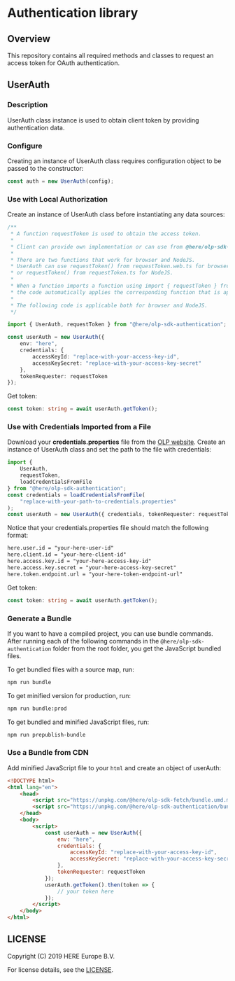 # Authentication library

## Overview

This repository contains all required methods and classes to request an access token for OAuth authentication.

## UserAuth

### Description

UserAuth class instance is used to obtain client token by providing authentication data.

### Configure

Creating an instance of UserAuth class requires configuration object to be passed to the constructor:

```typescript
const auth = new UserAuth(config);
```

### Use with Local Authorization

Create an instance of UserAuth class before instantiating any data sources:

```typescript
/**
 * A function requestToken is used to obtain the access token.
 *
 * Client can provide own implementation or can use from @here/olp-sdk-authentication.
 *
 * There are two functions that work for browser and NodeJS.
 * UserAuth can use requestToken() from requestToken.web.ts for browser
 * or requestToken() from requestToken.ts for NodeJS.
 *
 * When a function imports a function using import { requestToken } from "@here/olp-sdk-authentication",
 * the code automatically applies the corresponding function that is applicable to access browser or NodeJS.
 *
 * The following code is applicable both for browser and NodeJS.
 */

import { UserAuth, requestToken } from "@here/olp-sdk-authentication";

const userAuth = new UserAuth({
    env: "here",
    credentials: {
        accessKeyId: "replace-with-your-access-key-id",
        accessKeySecret: "replace-with-your-access-key-secret"
    },
    tokenRequester: requestToken
});
```

Get token:

```typescript
const token: string = await userAuth.getToken();
```

### Use with Credentials Imported from a File

Download your **credentials.properties** file from the [OLP website](https://developer.here.com/olp/documentation/access-control/user-guide/topics/get-credentials.html).
Create an instance of UserAuth class and set the path to the file with credentials:

```typescript
import {
    UserAuth,
    requestToken,
    loadCredentialsFromFile
} from "@here/olp-sdk-authentication";
const credentials = loadCredentialsFromFile(
    "replace-with-your-path-to-credentials.properties"
);
const userAuth = new UserAuth({ credentials, tokenRequester: requestToken });
```

Notice that your credentials.properties file should match the following format:

```txt
here.user.id = "your-here-user-id"
here.client.id = "your-here-client-id"
here.access.key.id = "your-here-access-key-id"
here.access.key.secret = "your-here-access-key-secret"
here.token.endpoint.url = "your-here-token-endpoint-url"
```

Get token:

```typescript
const token: string = await userAuth.getToken();
```

### Generate a Bundle

If you want to have a compiled project, you can use bundle commands. After running each of the following commands in the `@here/olp-sdk-authentication` folder from the root folder, you get the JavaScript bundled files.

To get bundled files with a source map, run:

```sh
npm run bundle
```

To get minified version for production, run:

```sh
npm run bundle:prod
```

To get bundled and minified JavaScript files, run:

```sh
npm run prepublish-bundle
```

### Use a Bundle from CDN

Add minified JavaScript file to your `html` and create an object of userAuth:

```html
<!DOCTYPE html>
<html lang="en">
    <head>
        <script src="https://unpkg.com/@here/olp-sdk-fetch/bundle.umd.min.js"></script>
        <script src="https://unpkg.com/@here/olp-sdk-authentication/bundle.umd.min.js"></script>
    </head>
    <body>
        <script>
            const userAuth = new UserAuth({
                env: "here",
                credentials: {
                    accessKeyId: "replace-with-your-access-key-id",
                    accessKeySecret: "replace-with-your-access-key-secret"
                },
                tokenRequester: requestToken
            });
            userAuth.getToken().then(token => {
                // your token here
            });
        </script>
    </body>
</html>
```

## LICENSE

Copyright (C) 2019 HERE Europe B.V.

For license details, see the [LICENSE](LICENSE).

